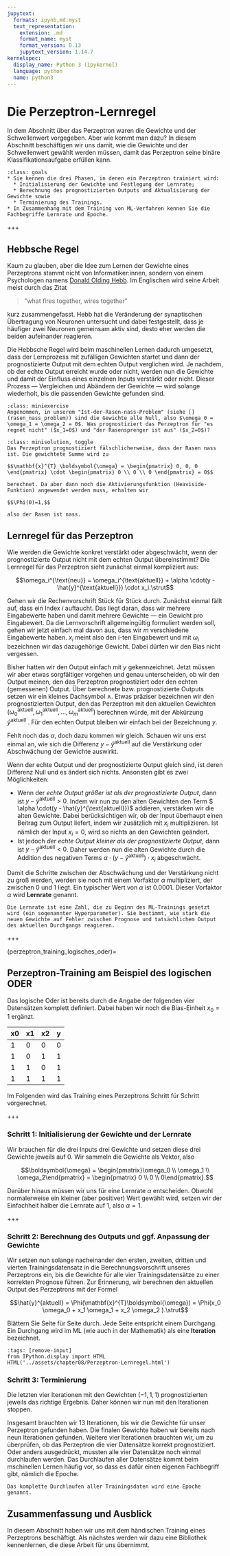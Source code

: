 ```yaml
---
jupytext:
  formats: ipynb,md:myst
  text_representation:
    extension: .md
    format_name: myst
    format_version: 0.13
    jupytext_version: 1.14.7
kernelspec:
  display_name: Python 3 (ipykernel)
  language: python
  name: python3
---
```


# Die Perzeptron-Lernregel

In dem Abschnitt über das Perzeptron waren die Gewichte und der Schwellenwert vorgegeben. Aber wie kommt man dazu? In diesem Abschnitt beschäftigen wir uns damit, wie die Gewichte und der Schwellenwert gewählt werden müssen, damit das Perzeptron seine binäre Klassifikationsaufgabe erfüllen kann. 

```{admonition} Lernziele
:class: goals
* Sie kennen die drei Phasen, in denen ein Perzeptron trainiert wird:
  * Initialisierung der Gewichte und Festlegung der Lernrate;
  * Berechnung des prognostizierten Outputs und Aktualisierung der Gewichte sowie
  * Terminierung des Trainings.
* In Zusammenhang mit dem Training von ML-Verfahren kennen Sie die Fachbegriffe Lernrate und Epoche.
```

+++

## Hebbsche Regel

Kaum zu glauben, aber die Idee zum Lernen der Gewichte eines Perzeptrons stammt
nicht von Informatiker:innen, sondern von einem Psychologen namens [Donald
Olding Hebb](https://de.wikipedia.org/wiki/Donald_O._Hebb). Im Englischen wird
seine Arbeit meist durch das Zitat 

>"what fires together, wires together" 

kurz zusammengefasst. Hebb hat die Veränderung der synaptischen Übertragung von
Neuronen untersucht und dabei festgestellt, dass je häufiger zwei Neuronen
gemeinsam aktiv sind, desto eher werden die beiden aufeinander reagieren.

Die Hebbsche Regel wird beim maschinellen Lernen dadurch umgesetzt, dass der
Lernprozess mit zufälligen Gewichten startet und dann der prognostizierte Output
mit dem echten Output verglichen wird. Je nachdem, ob der echte Output erreicht
wurde oder nicht, werden nun die Gewichte und damit der Einfluss eines einzelnen
Inputs verstärkt oder nicht. Dieser Prozess — Vergleichen und Abändern der
Gewichte — wird solange wiederholt, bis die passenden Gewichte gefunden sind. 

```{admonition} Mini-Übung
:class: miniexercise
Angenommen, in unserem "Ist-der-Rasen-nass-Problem" (siehe [](rasen_nass_problem)) sind die Gewichte alle Null, also $\omega_0 = \omega_1 = \omega_2 = 0$. Was prognostiziert das Perzeptron für "es regnet nicht" ($x_1=0$) und "der Rasensprenger ist aus" ($x_2=0$)?
```
````{admonition} Lösung
:class: minisolution, toggle
Das Perzeptron prognostiziert fälschlicherweise, dass der Rasen nass ist. Die gewichtete Summe wird zu

$$\mathbf{x}^{T} \boldsymbol{\omega} = \begin{pmatrix} 0, 0, 0 \end{pmatrix} \cdot \begin{pmatrix} 0 \\ 0 \\ 0 \end{pmatrix} = 0$$

berechnet. Da aber dann noch die Aktivierungsfunktion (Heaviside-Funktion) angewendet werden muss, erhalten wir

$$\Phi(0)=1,$$

also der Rasen ist nass.
````

## Lernregel für das Perzeptron

Wie werden die Gewichte konkret verstärkt oder abgeschwächt, wenn der
prognostizierte Output nicht mit dem echten Output übereinstimmt? Die Lernregel
für das Perzeptron sieht zunächst einmal kompliziert aus: 

$$\omega_i^{\text{neu}} = \omega_i^{\text{aktuell}} + \alpha \cdot(y -
\hat{y}^{\text{aktuell}}) \cdot x_i.\strut$$

Gehen wir die Rechenvorschrift Stück für Stück durch. Zunächst einmal fällt auf,
dass ein Index $i$ auftaucht. Das liegt daran, dass wir mehrere Eingabewerte
haben und damit mehrere Gewichte — ein Gewicht pro Eingabewert. Da die
Lernvorschrift allgemeingültig formuliert werden soll, gehen wir jetzt einfach
mal davon aus, dass wir $m$ verschiedene Eingabewerte haben. $x_i$ meint also
den i-ten Eingabewert und mit $\omega_i$ bezeichnen wir das dazugehörige
Gewicht. Dabei dürfen wir den Bias nicht vergessen.

Bisher hatten wir den Output einfach mit $y$ gekennzeichnet. Jetzt müssen wir
aber etwas sorgfältiger vorgehen und genau unterscheiden, ob wir den Output
meinen, den das Perzeptron prognostiziert oder den echten (gemessenen) Output.
Über berechnete bzw. prognostizierte Outputs setzen wir ein kleines Dachsymbol
$\wedge$. Etwas präziser bezeichnen wir den prognostizierten Output, den das
Perzeptron mit den aktuellen Gewichten $(\omega_0^{\text{aktuell}},
\omega_1^{\text{aktuell}}, \ldots, \omega_m^{\text{aktuell}})$ berechnen würde,
mit der Abkürzung $\hat{y}^{\text{aktuell}}$ . Für den echten Output bleiben wir
einfach bei der Bezeichnung $y$. 

Fehlt noch das $\alpha$, doch dazu kommen wir gleich. Schauen wir uns erst
einmal an, wie sich die Differenz $y - \hat{y}^{\text{aktuell}}$ auf die
Verstärkung oder Abschwächung der Gewichte auswirkt. 

Wenn der echte Output und der prognostizierte Output gleich sind, ist deren
Differenz Null und es ändert sich nichts. Ansonsten gibt es zwei Möglichkeiten:

* Wenn der *echte Output größer ist als der prognostizierte Output*, dann ist 
  $y - \hat{y}^{\text{aktuell}} > 0$. Indem wir nun zu den alten Gewichten den Term
  $ \alpha \cdot(y - \hat{y}^{\text{aktuell}})$ addieren, verstärken wir die
  alten Gewichte. Dabei berücksichtigen wir, ob der Input überhaupt einen
  Beitrag zum Output liefert, indem wir zusätzlich mit $x_i$ multiplizieren. Ist
  nämlich der Input $x_i=0$, wird so nichts an den Gewichten geändert. 
* Ist jedoch *der echte Output kleiner als der prognostizierte Output*, dann ist
  $y - \hat{y}^{\text{aktuell}} < 0$. Daher werden nun die alten Gewichte durch
  die Addition des negativen Terms $\alpha \cdot(y - \hat{y}^{\text{aktuell}})
  \cdot x_i$ abgeschwächt. 

Damit die Schritte zwischen der Abschwächung und der Verstärkung nicht zu groß
werden, werden sie noch mit einem Vorfaktor $\alpha$ multipliziert, der zwischen
0 und 1 liegt. Ein typischer Wert von $\alpha$ ist $0.0001$. Dieser Vorfaktor
$\alpha$ wird **Lernrate** genannt.

```{admonition} Was ist ... die Lernrate?
Die Lernrate ist eine Zahl, die zu Beginn des ML-Trainings gesetzt wird (ein sogenannter Hyperparameter). Sie bestimmt, wie stark die neuen Gewichte auf Fehler zwischen Prognose und tatsächlichem Output des aktuellen Durchgangs reagieren.
```

+++

(perzeptron_training_logisches_oder)=
## Perzeptron-Training am Beispiel des logischen ODER

Das logische Oder ist bereits durch die Angabe der folgenden vier Datensätzen
komplett definiert. Dabei haben wir noch die Bias-Einheit $x_0=1$ ergänzt.
        
x0 | x1 | x2 | y
---|---|----|---
1  | 0 | 0  | 0
1  | 0 | 1  | 1
1  | 1 | 0  | 1
1  | 1 | 1  | 1

Im Folgenden wird das Training eines Perzeptrons Schritt für Schritt vorgerechnet.

+++

### Schritt 1: Initialisierung der Gewichte und der Lernrate

Wir brauchen für die drei Inputs drei Gewichte und setzen diese drei Gewichte
jeweils auf 0. Wir sammeln die Gewichte als Vektor, also

$$\boldsymbol{\omega} = \begin{pmatrix}\omega_0 \\ \omega_1 \\ \omega_2\end{pmatrix} = \begin{pmatrix} 0 \\ 0 \\ 0\end{pmatrix}.$$

Darüber hinaus müssen wir uns für eine Lernrate $\alpha$ entscheiden. Obwohl
normalerweise ein kleiner (aber positiver) Wert gewählt wird, setzen wir der
Einfachheit halber die Lernrate auf 1, also $\alpha = 1$.

+++

### Schritt 2: Berechnung des Outputs und ggf. Anpassung der Gewichte

Wir setzen nun solange nacheinander den ersten, zweiten, dritten und vierten
Trainingsdatensatz in die Berechnungsvorschrift unseres Perzeptrons ein, bis die
Gewichte für alle vier Trainingsdatensätze zu einer korrekten Prognose führen.
Zur Erinnerung, wir berechnen den aktuellen Output des Perzeptrons mit der
Formel

$$\hat{y}^{aktuell} = \Phi(\mathbf{x}^{T}\boldsymbol{\omega}) = \Phi(x_0
\omega_0 + x_1 \omega_1 + x_2 \omega_2 ).\strut$$

Blättern Sie Seite für Seite durch. Jede Seite entspricht einem Durchgang. Ein Durchgang wird im ML (wie auch in der Mathematik) als eine **Iteration** bezeichnet.


```{code-cell} ipython3
:tags: [remove-input]
from IPython.display import HTML
HTML('../assets/chapter08/Perzeptron-Lernregel.html')
```

### Schritt 3: Terminierung

Die letzten vier Iterationen mit den Gewichten $(-1,1,1)$ prognostizierten
jeweils das richtige Ergebnis. Daher können wir nun mit den Iterationen stoppen.

Insgesamt brauchten wir 13 Iterationen, bis wir die Gewichte für unser Perzeptron gefunden haben. Die finalen Gewichte haben wir bereits nach neun Iterationen gefunden. Weitere vier Iterationen brauchten wir, um zu überprüfen, ob das Perzeptron die vier Datensätze korrekt prognostiziert. Oder anders ausgedrückt, mussten alle vier Datensätze noch einmal durchlaufen werden. Das Durchlaufen aller Datensätze kommt beim mschinellen Lernen häufig vor, so dass es dafür einen eigenen Fachbegriff gibt, nämlich die Epoche.

```{admonition} Was ist ... eine Epoche?
Das komplette Durchlaufen aller Trainingsdaten wird eine Epoche genannt.
```

## Zusammenfassung und Ausblick

In diesem Abschnitt haben wir uns mit dem händischen Training eines Perzeptrons beschäftigt. Als nächstes werden wir dazu eine Bibliothek kennenlernen, die diese Arbeit für uns übernimmt.
